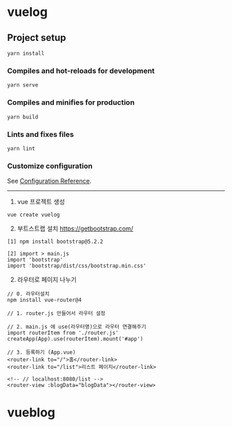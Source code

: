 # vuelog

## Project setup

```
yarn install
```

### Compiles and hot-reloads for development

```
yarn serve
```

### Compiles and minifies for production

```
yarn build
```

### Lints and fixes files

```
yarn lint
```

### Customize configuration

See [Configuration Reference](https://cli.vuejs.org/config/).

---

1. vue 프로젝트 생성

```
vue create vuelog
```

2. 부트스트랩 설치
   https://getbootstrap.com/

```
[1] npm install bootstrap@5.2.2

[2] import > main.js
import 'bootstrap'
import 'bootstrap/dist/css/bootstrap.min.css'
```

2. 라우터로 페이지 나누기

```
// 0. 라우터설치
npm install vue-router@4

// 1. router.js 만들어서 라우터 설정

// 2. main.js 에 use(라우터명)으로 라우터 연결해주기
import routerItem from './router.js'
createApp(App).use(routerItem).mount('#app')

// 3. 등록하기 (App.vue)
<router-link to="/">홈</router-link>
<router-link to="/list">리스트 페이지</router-link>

<!-- // localhost:8080/list -->
<router-view :blogData="blogData"></router-view>
```
# vueblog
